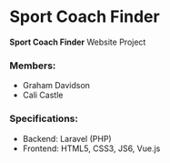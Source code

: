 # Sport Coach Finder

__Sport Coach Finder__ Website Project


### Members:
- Graham Davidson
- Cali Castle

### Specifications:
- Backend: Laravel (PHP)
- Frontend: HTML5, CSS3, JS6, Vue.js
